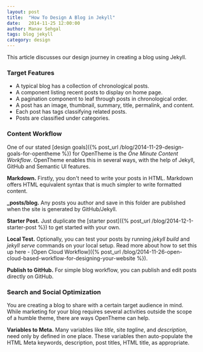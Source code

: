 ```yaml
---
layout: post
title:  "How To Design A Blog in Jekyll"
date:   2014-11-25 12:00:00
author: Manav Sehgal
tags: blog jekyll
category: design
---
```


This article discusses our design journey in creating a blog using Jekyll.

### Target Features

- A typical blog has a collection of chronological posts. 
- A component listing recent posts to display on home page. 
- A pagination component to leaf through posts in chronological order.
- A post has an image, thumbnail, summary, title, permalink, and content.
- Each post has tags classifying related posts.
- Posts are classified under categories.

### Content Workflow

One of our stated [design goals]({% post_url /blog/2014-11-29-design-goals-for-opentheme %}) for OpenTheme is the *One Minute Content Workflow*. 
OpenTheme enables this in several ways, with the help of Jekyll, GitHub and Semantic UI features.

**Markdown.** Firstly, you don't need to write your posts in HTML. Markdown offers HTML equivalent syntax that is much simpler to write formatted content.

**_posts/blog.** Any posts you author and save in this folder are published when the site is generated by GitHub/Jekyll.

**Starter Post.** Just duplicate the [starter post]({% post_url /blog/2014-12-1-starter-post %}) to get started with your own.

**Local Test.** Optionally, you can test your posts by running *jekyll build* and *jekyll serve* commands on your local setup.
Read more about how to set this up here - [Open Cloud Workflow]({% post_url /blog/2014-11-26-open-cloud-based-workflow-for-designing-your-website %}).

**Publish to GitHub.** For simple blog workflow, you can publish and edit posts directly on GitHub.

### Search and Social Optimization

You are creating a blog to share with a certain target audience in mind. 
While marketing for your blog requires several activities outside the scope of a humble theme,
there are ways OpenTheme can help.

**Variables to Meta.** Many variables like *title*, site *tagline*, and *description*, need only by defined in one place. 
These variables then auto-populate the HTML Meta keywords, description, post titles, HTML title, as appropriate.